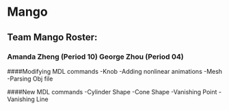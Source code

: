 # Mango
## Team Mango Roster:
### Amanda Zheng (Period 10) George Zhou (Period 04)

####Modifying MDL commands
-Knob
    -Adding nonlinear animations
-Mesh
    -Parsing Obj file

####New MDL commands
-Cylinder Shape
-Cone Shape
-Vanishing Point
-Vanishing Line
